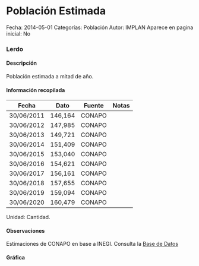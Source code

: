 Población Estimada
=====

Fecha: 2014-05-01
Categorías: Población
Autor: IMPLAN
Aparece en pagina inicial: No

### Lerdo

#### Descripción

Población estimada a mitad de año.

<!-- break -->

#### Información recopilada

<table class="table table-hover table-bordered matriz">
  <thead>
    <tr><th>Fecha</th><th>Dato</th><th>Fuente</th><th>Notas</th></tr>
  </thead>
  <tbody>
    <tr><td class="centrado">30/06/2011</td><td class="derecha">146,164</td><td>CONAPO</td><td></td></tr>
    <tr><td class="centrado">30/06/2012</td><td class="derecha">147,985</td><td>CONAPO</td><td></td></tr>
    <tr><td class="centrado">30/06/2013</td><td class="derecha">149,721</td><td>CONAPO</td><td></td></tr>
    <tr><td class="centrado">30/06/2014</td><td class="derecha">151,409</td><td>CONAPO</td><td></td></tr>
    <tr><td class="centrado">30/06/2015</td><td class="derecha">153,040</td><td>CONAPO</td><td></td></tr>
    <tr><td class="centrado">30/06/2016</td><td class="derecha">154,621</td><td>CONAPO</td><td></td></tr>
    <tr><td class="centrado">30/06/2017</td><td class="derecha">156,161</td><td>CONAPO</td><td></td></tr>
    <tr><td class="centrado">30/06/2018</td><td class="derecha">157,655</td><td>CONAPO</td><td></td></tr>
    <tr><td class="centrado">30/06/2019</td><td class="derecha">159,094</td><td>CONAPO</td><td></td></tr>
    <tr><td class="centrado">30/06/2020</td><td class="derecha">160,479</td><td>CONAPO</td><td></td></tr>
  </tbody>
</table>

Unidad: Cantidad.

#### Observaciones

Estimaciones de CONAPO en base a INEGI. Consulta la [Base de Datos](http://www.conapo.gob.mx/es/CONAPO/Proyecciones_Datos)

#### Gráfica

<div id="graficaDatos" class="grafica"></div>
<script>
  // Gráfica
  if (typeof vargraficaDatos === 'undefined') {
    vargraficaDatos = Morris.Line({
      element: 'graficaDatos',
      data: [{ fecha: '2011-06-30', dato: 146164 },{ fecha: '2012-06-30', dato: 147985 },{ fecha: '2013-06-30', dato: 149721 },{ fecha: '2014-06-30', dato: 151409 },{ fecha: '2015-06-30', dato: 153040 },{ fecha: '2016-06-30', dato: 154621 },{ fecha: '2017-06-30', dato: 156161 },{ fecha: '2018-06-30', dato: 157655 },{ fecha: '2019-06-30', dato: 159094 },{ fecha: '2020-06-30', dato: 160479 }],
      xkey: 'fecha',
      ykeys: ['dato'],
      labels: ['Dato'],
      lineColors: ['#FF5B02'],
      xLabelFormat: function(d) { return d.getDate()+'/'+(d.getMonth()+1)+'/'+d.getFullYear(); },
      dateFormat: function(ts) { var d = new Date(ts); return d.getDate() + '/' + (d.getMonth() + 1) + '/' + d.getFullYear(); }
    });
  }
</script>
